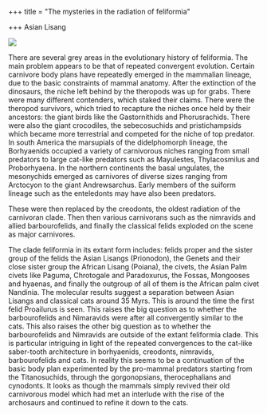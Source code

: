 +++
title = "The mysteries in the radiation of feliformia"

+++
Asian Lisang

[![](https://i2.wp.com/photos1.blogger.com/hello/133/1300/400/prionodon.jpg)](http://photos1.blogger.com/hello/133/1300/640/prionodon.jpg)

There are several grey areas in the evolutionary history of feliformia.
The main problem appears to be that of repeated convergent evolution.
Certain carnivore body plans have repeatedly emerged in the mammalian
lineage, due to the basic constraints of mammal anatomy. After the
extinction of the dinosaurs, the niche left behind by the theropods was
up for grabs. There were many different contenders, which staked their
claims. There were the theropod survivors, which tried to recapture the
niches once held by their ancestors: the giant birds like the
Gastornithids and Phorusrachids. There were also the giant crocodiles,
the sebecosuchids and pristichampsids which became more terrestrial and
competed for the niche of top predator. In south America the marsupials
of the didelphomorph lineage, the Borhyaenids occupied a variety of
carnivorous niches ranging from small predators to large cat-like
predators such as Mayulestes, Thylacosmilus and Proborhyaena. In the
northern continents the basal ungulates, the mesonychids emerged as
carnivores of diverse sizes ranging from Arctocyon to the giant
Andrewsarchus. Early members of the suiform lineage such as the
enteledonts may have also been predators.

These were then replaced by the creodonts, the oldest radiation of the
carnivoran clade. Then then various carnivorans such as the nimravids
and allied barbourofelids, and finally the classical felids exploded on
the scene as major carnivores.

The clade feliformia in its extant form includes: felids proper and the
sister group of the felids the Asian Lisangs (Prionodon), the Genets and
their close sister group the African Lisang (Poiana), the civets, the
Asian Palm civets like Paguma, Chrotogale and Paradoxurus, the Fossas,
Mongooses and hyaenas, and finally the outgroup of all of them is the
African palm civet Nandinia. The molecular results suggest a separation
between Asian Lisangs and classical cats around 35 Myrs. This is around
the time the first felid Proailurus is seen. This raises the big
question as to whether the barbourofelids and Nimaravids were after all
convergently similar to the cats. This also raises the other big
question as to whether the barbourofelids and Nimravids are outside of
the extant feliformia clade. This is particular intriguing in light of
the repeated convergences to the cat-like saber-tooth architecture in
borhyaenids, creodonts, nimravids, barbourofelids and cats. In reality
this seems to be a continuation of the basic body plan experimented by
the pro-mammal predators starting from the Titanosuchids, through the
gorgonopsians, therocephalians and cynodonts. It looks as though the
mammals simply revived their old carnivorous model which had met an
interlude with the rise of the archosaurs and continued to refine it
down to the cats.

